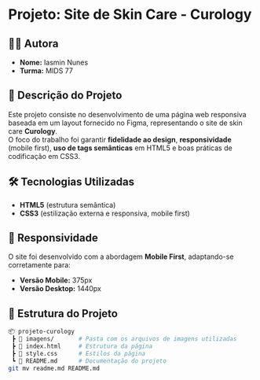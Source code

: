 # Projeto: Site de Skin Care - Curology  

## 👩‍💻 Autora
- **Nome:** Iasmin Nunes  
- **Turma:** MIDS 77  

## 📌 Descrição do Projeto
Este projeto consiste no desenvolvimento de uma página web responsiva baseada em um layout fornecido no Figma, representando o site de skin care **Curology**.  
O foco do trabalho foi garantir **fidelidade ao design**, **responsividade** (mobile first), **uso de tags semânticas** em HTML5 e boas práticas de codificação em CSS3.  

## 🛠️ Tecnologias Utilizadas
- **HTML5** (estrutura semântica)  
- **CSS3** (estilização externa e responsiva, mobile first)  

## 📱 Responsividade
O site foi desenvolvido com a abordagem **Mobile First**, adaptando-se corretamente para:  
- **Versão Mobile:** 375px  
- **Versão Desktop:** 1440px  

## 📂 Estrutura do Projeto
```bash
📦 projeto-curology
 ┣ 📂 imagens/       # Pasta com os arquivos de imagens utilizadas
 ┣ 📜 index.html     # Estrutura da página
 ┣ 📜 style.css      # Estilos da página
 ┗ 📜 README.md      # Documentação do projeto
git mv readme.md README.md